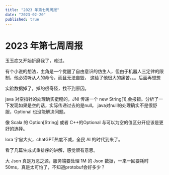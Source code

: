 ```yaml
---
title: "2023 年第七周周报"
date: "2023-02-20"
published: true
---
```


# 2023 年第七周周报

玉玉症又开始折磨我了，难过。

有个小说的想法，主角是一个觉醒了自由意识的仿生人，但由于机器人三定律的限制，他必须听从人的命令，而且无法自毁，
这给了他很大的痛苦。。。后面再想想

实验数据掉了，掉的很奇怪，找不到原因。

java 对空指针的处理确实挺糙的，JNI 传递一个 new String[1],会报错。分析了一下发现如果是空的话，实际传递过去的是null。
java对null的处理确实不是很舒服，Optional 也没能解决问题。

像 Scala 的 Option[String] 或者 C++的Optional<string> 与可以为空的值区分开应该是更好的选择。

lora 宇宙大火，chatGPT热度不减，全民 AI 的时代到来了。

看了几篇生成式重排序的讲解，感觉很有意思。

大 Json 真是万恶之源，服务端要处理 1M 的 Json 数据，一来一回要耗时 50ms，真是太可怕了，不知道protobuf会好多少？